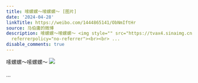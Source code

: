 ```yaml
---
title: 嗦螺螺～嗦螺螺～ [图片]
date: '2024-04-28'
linkTitle: https://weibo.com/1444865141/ObNmIftHr
source: 马伯庸的微博
description: 嗦螺螺～嗦螺螺～ <img style="" src="https://tvax4.sinaimg.cn/large/001zMvqtgy1hp6fyptdfhj63b04eonph02.jpg"
  referrerpolicy="no-referrer"><br><br> ...
disable_comments: true
---
```

嗦螺螺～嗦螺螺～ <img style="" src="https://tvax4.sinaimg.cn/large/001zMvqtgy1hp6fyptdfhj63b04eonph02.jpg" referrerpolicy="no-referrer"><br><br> ...